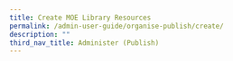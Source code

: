 ```yaml
---
title: Create MOE Library Resources
permalink: /admin-user-guide/organise-publish/create/
description: ""
third_nav_title: Administer (Publish)
---
```

